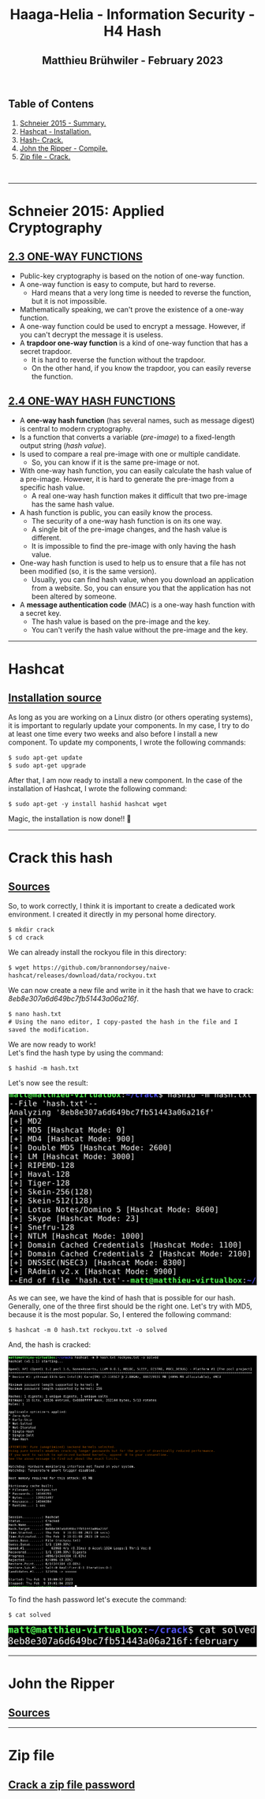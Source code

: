 <h1 align="center">Haaga-Helia - Information Security - H4 Hash</h1>
<h2 align="center">Matthieu Brühwiler - February 2023</h2>
<br>

## Table of Contens
1. [ Schneier 2015 - Summary. ](#one-way-functions)
2. [ Hashcat - Installation. ](#hashcat)
3. [ Hash- Crack. ](#crackhash)
4. [ John the Ripper - Compile. ](#john)
5. [ Zip file - Crack.](#crackjohn)
<br>

----
<a name="one-way-functions"></a>
# Schneier 2015: Applied Cryptography
## [2.3 ONE-WAY FUNCTIONS](https://learning.oreilly.com/library/view/applied-cryptography-protocols/9781119096726/10_chap02.html#chap02-sec003)
* Public-key cryptography is based on the notion of one-way function.
* A one-way function is easy to compute, but hard to reverse.
  * Hard means that a very long time is needed to reverse the function, but it is not impossible.
* Mathematically speaking, we can't prove the existence of a one-way function.
* A one-way function could be used to encrypt a message. However, if you can't decrypt the message it is useless.
* A **trapdoor one-way function** is a kind of one-way function that has a secret trapdoor.
  * It is hard to reverse the function without the trapdoor.
  * On the other hand, if you know the trapdoor, you can easily reverse the function.

## [2.4 ONE-WAY HASH FUNCTIONS](https://learning.oreilly.com/library/view/applied-cryptography-protocols/9781119096726/10_chap02.html#chap02-sec004)
* A **one-way hash function** (has several names, such as message digest) is central to modern cryptography.
* Is a function that converts a variable (*pre-image*) to a fixed-length output string (*hash value*).
* Is used to compare a real pre-image with one or multiple candidate.
  * So, you can know if it is the same pre-image or not.
* With one-way hash function, you can easily calculate the hash value of a pre-image. However, it is hard to generate the pre-image from a specific hash value.
  * A real one-way hash function makes it difficult that two pre-image has the same hash value.
* A hash function is public, you can easily know the process.
  * The security of a one-way hash function is on its one way.
  * A single bit of the pre-image changes, and the hash value is different.
  * It is impossible to find the pre-image with only having the hash value.
* One-way hash function is used to help us to ensure that a file has not been modified (so, it is the same version).
  * Usually, you can find hash value, when you download an application from a website. So, you can ensure you that the application has not been altered by someone.
* A **message authentication code** (MAC) is a one-way hash function with a secret key.
  * The hash value is based on the pre-image and the key.
  * You can't verify the hash value without the pre-image and the key.

----
<a name="hashcat"></a>
# Hashcat
## [Installation source](https://terokarvinen.com/2022/cracking-passwords-with-hashcat/)
As long as you are working on a Linux distro (or others operating systems), it is important to regularly update your components. In my case, I try to do at least one time every two weeks and also before I install a new component. To update my components, I wrote the following commands:

    $ sudo apt-get update
    $ sudo apt-get upgrade

After that, I am now ready to install a new component. In the case of the installation of Hashcat, I wrote the following command:

    $ sudo apt-get -y install hashid hashcat wget

Magic, the installation is now done!! :clap:

----
<a name="crackhash"></a>
# Crack this hash
## [Sources](https://terokarvinen.com/2022/cracking-passwords-with-hashcat/)
So, to work correctly, I think it is important to create a dedicated work environment. I created it directly in my personal home directory.

    $ mkdir crack
    $ cd crack

We can already install the rockyou file in this directory: 

    $ wget https://github.com/brannondorsey/naive-hashcat/releases/download/data/rockyou.txt

We can now create a new file and write in it the hash that we have to crack: *8eb8e307a6d649bc7fb51443a06a216f*.

    $ nano hash.txt
    # Using the nano editor, I copy-pasted the hash in the file and I saved the modification.

We are now ready to work! <br />
Let's find the hash type by using the command:

    $ hashid -m hash.txt
    
Let's now see the result:

<p align="center"> <img alt="Hashid result" src="https://github.com/MatthieuBruh/h4_Hash/blob/main/screenshots/hashid.PNG"> </p>

As we can see, we have the kind of hash that is possible for our hash. Generally, one of the three first should be the right one. Let's try with MD5, because it is the most popular. So, I entered the following command:

    $ hashcat -m 0 hash.txt rockyou.txt -o solved

And, the hash is cracked:

<p align="center"> <img alt="Hashcat result" src="https://github.com/MatthieuBruh/h4_Hash/blob/main/screenshots/hascat.PNG"> </p>

To find the hash password let's execute the command:

    $ cat solved

<p align="center"> <img alt="Cat solved result" src="https://github.com/MatthieuBruh/h4_Hash/blob/main/screenshots/catSolved.PNG"> </p>

----
<a name="john"></a>
# John the Ripper
## [Sources](https://terokarvinen.com/2023/crack-file-password-with-john/)


----
<a name="crackjohn"></a>
# Zip file
## [Crack a zip file password](https://terokarvinen.com/2023/crack-file-password-with-john/)


